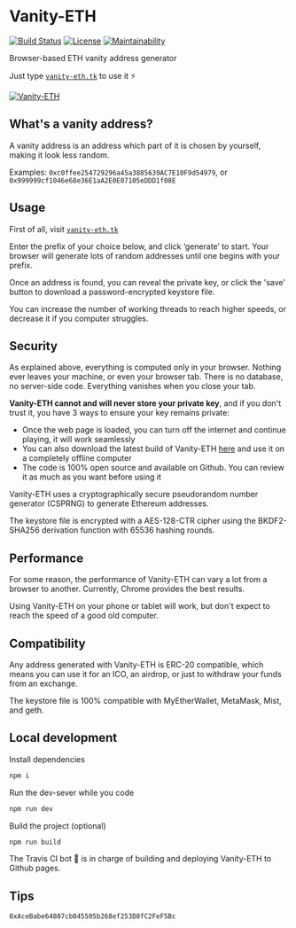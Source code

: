 # Vanity-ETH

[![Build Status](https://img.shields.io/travis/bokub/vanity-eth/master.svg?style=flat-square)](https://travis-ci.org/bokub/vanity-eth)
[![License](https://img.shields.io/badge/license-MIT-f68084.svg?style=flat-square)](https://raw.githubusercontent.com/bokub/vanity-eth/master/LICENSE)
[![Maintainability](https://api.codeclimate.com/v1/badges/818874f09ea56c310072/maintainability)](https://codeclimate.com/github/bokub/vanity-eth/maintainability)

Browser-based ETH vanity address generator

Just type [`vanity-eth.tk`](https://vanity-eth.tk) to use it ⚡️

[![Vanity-ETH](https://i.imgur.com/zmSLeBP.png)](https://vanity-eth.tk)

## What's a vanity address?

A vanity address is an address which part of it is chosen by yourself, making it look less random.

Examples: `0xc0ffee254729296a45a3885639AC7E10F9d54979`, or `0x999999cf1046e68e36E1aA2E0E07105eDDD1f08E`

## Usage

First of all, visit [`vanity-eth.tk`](https://vanity-eth.tk)

Enter the prefix of your choice below, and click ‘generate’ to start. Your browser will generate lots of random
addresses until one begins with your prefix.

Once an address is found, you can reveal the private key, or click the 'save' button to download a password-encrypted keystore file.

You can increase the number of working threads to reach higher speeds, or decrease it if you computer struggles.


## Security

As explained above, everything is computed only in your browser. Nothing ever leaves your machine, or even your browser tab.
There is no database, no server-side code. Everything vanishes when you close your tab.

**Vanity-ETH cannot and will never store your private key**, and if you don't trust it, you have 3 ways to ensure your key remains private:

- Once the web page is loaded, you can turn off the internet and continue playing, it will work seamlessly
- You can also download the latest build of Vanity-ETH [here](https://git.io/veth-dl)
and use it on a completely offline computer
- The code is 100% open source and available on Github. You can review it as much as you want before using it

Vanity-ETH uses a cryptographically secure pseudorandom number generator (CSPRNG) to generate Ethereum addresses.

The keystore file is encrypted with a AES-128-CTR cipher using the BKDF2-SHA256 derivation function with 65536 hashing rounds.


## Performance

For some reason, the performance of Vanity-ETH can vary a lot from a browser to another. 
Currently, Chrome provides the best results.

Using Vanity-ETH on your phone or tablet will work, but don't expect to reach the speed of a good old computer.


## Compatibility

Any address generated with Vanity-ETH is ERC-20 compatible, which means you can use it for an ICO, an airdrop, or just
to withdraw your funds from an exchange.

The keystore file is 100% compatible with MyEtherWallet, MetaMask, Mist, and geth.


## Local development

Install dependencies

```sh
npm i
```

Run the dev-sever while you code

```sh
npm run dev
```

Build the project (optional)

```sh
npm run build
```

The Travis CI bot 🤖 is in charge of building and deploying Vanity-ETH to Github pages.

## Tips

`0xAceBabe64807cb045505b268ef253D8fC2FeF5Bc`